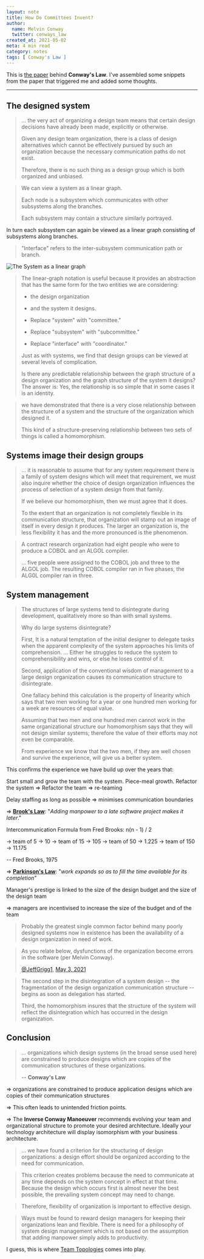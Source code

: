 ```yaml
---
layout: note
title: How Do Committees Invent?
author:
  name: Melvin Conway
  twitter: conways_law
created_at: 2021-05-02
meta: 4 min read
category: notes
tags: [ Conway's Law ]
---
```


This is [the paper]((https://www.melconway.com/Home/Committees_Paper.html)) behind **Conway's Law**. I've assembled
some snippets from the paper that triggered me and added some thoughts.

---

## The designed system

> ... the very act of organizing a design team means that certain design decisions have already been made, explicitly or otherwise.
>
> Given any design team organization, there is a class of design alternatives which cannot be effectively pursued by such an organization because the necessary communication paths do not exist.
>
> Therefore, there is no such thing as a design group which is both organized and unbiased.


> We can view a system as a linear graph.
>
> Each node is a subsystem which communicates with other subsystems along the branches.
>
> Each subsystem may contain a structure similarly portrayed.

In turn each subsystem can again be viewed as a linear graph consisting of subsystems along branches.

> "Interface" refers to the inter-subsystem communication path or branch.

![The System as a linear graph](https://www.melconway.com/Home/Committees_Paper_files/commfig1.gif)

> The linear-graph notation is useful because it provides an abstraction that has the same form for the two entities we are considering:
>
> - the design organization
> - and the system it designs.
>
> - Replace "system" with "committee."
> - Replace "subsystem" with "subcommittee."
> - Replace "interface" with "coordinator."
>
> Just as with systems, we find that design groups can be viewed at several levels of complication.
>
> Is there any predictable relationship between the graph structure of a design organization and the graph structure of the system it designs? The answer is: Yes, the relationship is so simple that in some cases it is an identity.


> we have demonstrated that there is a very close relationship between the structure of a system and the structure of the organization which designed it.
>
> This kind of a structure-preserving relationship between two sets of things is called a homomorphism.

## Systems image their design groups

> ... it is reasonable to assume that for any system requirement there is a family of system designs which will meet that requirement, we must also inquire whether the choice of design organization influences the process of selection of a system design from that family.
>
> If we believe our homomorphism, then we must agree that it does.
>
> To the extent that an organization is not completely flexible in its communication structure, that organization will stamp out an image of itself in every design it produces. The larger an organization is, the less flexibility it has and the more pronounced is the phenomenon.


> A contract research organization had eight people who were to produce a COBOL and an ALGOL compiler.
>
> ... five people were assigned to the COBOL job and three to the ALGOL job. The resulting COBOL compiler ran in five phases, the ALG0L compiler ran in three.

## System management

> The structures of large systems tend to disintegrate during development, qualitatively more so than with small systems.
>
> Why do large systems disintegrate?
>
> First, It is a natural temptation of the initial designer to delegate tasks when the apparent complexity of the system approaches his limits of comprehension. ... Either he struggles to reduce the system to comprehensibility and wins, or else he loses control of it.
>
> Second, application of the conventional wisdom of management to a large design organization causes its communication structure to disintegrate.
>
> One fallacy behind this calculation is the property of linearity which says that two men working for a year or one hundred men working for a week are resources of equal value.
>
> Assuming that two men and one hundred men cannot work in the same organizational structure our homomorphism says that they will not design similar systems; therefore the value of their efforts may not even be comparable.
>
> From experience we know that the two men, if they are well chosen and survive the experience, will give us a better system.

This confirms the experience we have build up over the years that:

Start small and grow the team with the system. Piece-meal growth. Refactor the system => Refactor the team => re-teaming

Delay staffing as long as possible => minimises communication boundaries

=> [**Brook's Law**](https://en.wikipedia.org/wiki/Brooks%27s_law): "*Adding manpower to a late software project makes it later*."

Intercommunication Formula from Fred Brooks: n(n - 1) / 2

-> team of 5 -> 10
-> team of 15 -> 105
-> team of 50 -> 1.225
-> team of 150 -> 11.175

-- Fred Brooks, 1975

=> [**Parkinson's Law**](https://en.wikipedia.org/wiki/Parkinson%27s_law): "*work expands so as to fill the time available for its completion*"

Manager's prestige is linked to the size of the design budget and the size of the design team

=> managers are incentivised to increase the size of the budget and of the team

> Probably the greatest single common factor behind many poorly designed systems now in existence has been the availability of a design organization in need of work.


> As you relate below, dysfunctions of the organization become errors in the software (per Melvin Conway).
>
> [@JeffGrigg1](https://twitter.com/JeffGrigg1), [May 3, 2021](https://twitter.com/JeffGrigg1/status/1389270571616178182?s=20)


> The second step in the disintegration of a system design -- the fragmentation of the design organization communication structure -- begins as soon as delegation has started.
>
> Third, the homomorphism insures that the structure of the system will reflect the disintegration which has occurred in the design organization.

## Conclusion

> ... organizations which design systems (in the broad sense used here) are constrained to produce designs which are copies of the communication structures of these organizations.
>
> -- **Conway's Law**

=> organizations are constrained to produce application designs which are copies of their communication structures

=> This often leads to unintended friction points.

=>  The **Inverse Conway Manoeuver** recommends evolving your team and organizational structure to promote your desired architecture. Ideally your technology architecture will display isomorphism with your business architecture.

> ... we have found a criterion for the structuring of design organizations: a design effort should be organized according to the need for communication.

> This criterion creates problems because the need to communicate at any time depends on the system concept in effect at that time. Because the design which occurs first is almost never the best possible, the prevailing system concept may need to change.


> Therefore, flexibility of organization is important to effective design.


> Ways must be found to reward design managers for keeping their organizations lean and flexible. There is need for a philosophy of system design management which is not based on the assumption that adding manpower simply adds to productivity.

I guess, this is where [Team Topologies](https://teamtopologies.com/) comes into play.

